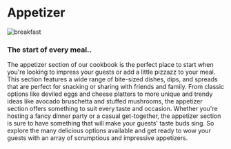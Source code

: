 # Appetizer
![breakfast](/img/salad_3.jpeg)

### The start of every meal..
The appetizer section of our cookbook is the perfect place to start when you're looking to impress your guests or add a little pizzazz to your meal. This section features a wide range of bite-sized dishes, dips, and spreads that are perfect for snacking or sharing with friends and family. From classic options like deviled eggs and cheese platters to more unique and trendy ideas like avocado bruschetta and stuffed mushrooms, the appetizer section offers something to suit every taste and occasion. Whether you're hosting a fancy dinner party or a casual get-together, the appetizer section is sure to have something that will make your guests' taste buds sing. So explore the many delicious options available and get ready to wow your guests with an array of scrumptious and impressive appetizers.